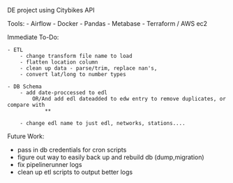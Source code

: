 DE project using Citybikes API 

Tools:
    - Airflow
    - Docker
    - Pandas
    - Metabase
    - Terraform / AWS ec2



Immediate To-Do:

    - ETL
        - change transform file name to load
        - flatten location column 
        - clean up data - parse/trim, replace nan's, 
        - convert lat/long to number types

    - DB Schema
        - add date-proccessed to edl
            OR/And add edl dateadded to edw entry to remove duplicates, or compare with 
                ** 

        - change edl name to just edl, networks, stations....
        


Future Work:
 - pass in db credentials for cron scripts
 - figure out way to easily back up and rebuild db (dump,migration)
 - fix pipelinerunner logs
 - clean up etl scripts to output better logs



